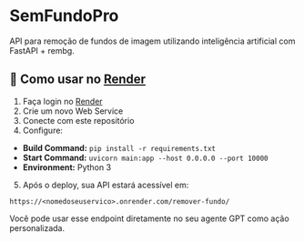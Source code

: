 # SemFundoPro

API para remoção de fundos de imagem utilizando inteligência artificial com FastAPI + rembg.

## 🚀 Como usar no [Render](https://render.com)

1. Faça login no [Render](https://render.com)
2. Crie um novo Web Service
3. Conecte com este repositório
4. Configure:

- **Build Command:** `pip install -r requirements.txt`
- **Start Command:** `uvicorn main:app --host 0.0.0.0 --port 10000`
- **Environment:** Python 3

5. Após o deploy, sua API estará acessível em:

```
https://<nomedoseuservico>.onrender.com/remover-fundo/
```

Você pode usar esse endpoint diretamente no seu agente GPT como ação personalizada.
